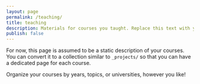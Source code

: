 ```yaml
---
layout: page
permalink: /teaching/
title: teaching
description: Materials for courses you taught. Replace this text with your description.
publish: false
---
```


For now, this page is assumed to be a static description of your courses. You can convert it to a collection similar to `_projects/` so that you can have a dedicated page for each course.

Organize your courses by years, topics, or universities, however you like!
